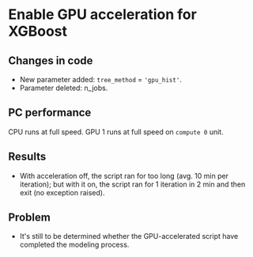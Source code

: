 # Enable GPU acceleration for XGBoost

## Changes in code
- New parameter added: `tree_method` = `'gpu_hist'`.
- Parameter deleted: n_jobs.

## PC performance
CPU runs at full speed. GPU 1 runs at full speed on `compute 0` unit.

## Results
- With acceleration off, the script ran for too long (avg. 10 min per iteration); but with it on, the script ran for 1 iteration in 2 min and then exit (no exception raised).

## Problem
- It's still to be determined whether the GPU-accelerated script have completed the modeling process.
